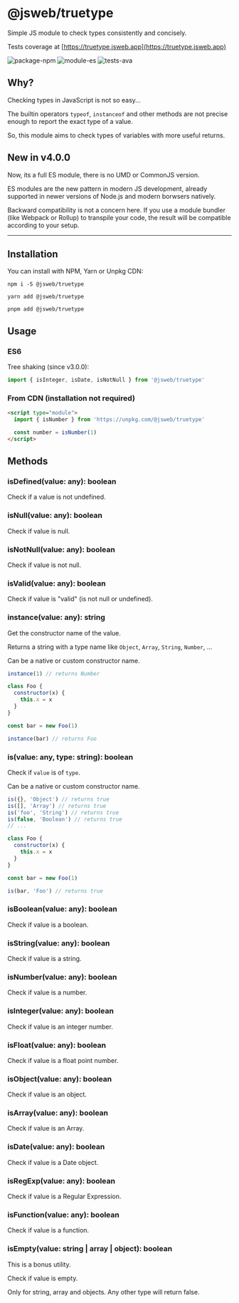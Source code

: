 # @jsweb/truetype

Simple JS module to check types consistently and concisely.

Tests coverage at [https://truetype.jsweb.app](https://truetype.jsweb.app)

![package-npm](https://img.shields.io/badge/package-npm-blue.svg?style=for-the-badge)
![module-es](https://img.shields.io/badge/module-es-blue.svg?style=for-the-badge)
![tests-ava](https://img.shields.io/badge/tests-ava-blue.svg?style=for-the-badge)

## Why?

Checking types in JavaScript is not so easy...

The builtin operators `typeof`, `instanceof` and other methods are not precise enough to report the exact type of a value.

So, this module aims to check types of variables with more useful returns.

## New in v4.0.0

Now, its a full ES module, there is no UMD or CommonJS version.

ES modules are the new pattern in modern JS development, already supported in newer versions of Node.js and modern borwsers natively.

Backward compatibility is not a concern here. If you use a module bundler (like Webpack or Rollup) to transpile your code, the result will be compatible according to your setup.

---

## Installation

You can install with NPM, Yarn or Unpkg CDN:

`npm i -S @jsweb/truetype`

`yarn add @jsweb/truetype`

`pnpm add @jsweb/truetype`

## Usage

### ES6

Tree shaking (since v3.0.0):

```javascript
import { isInteger, isDate, isNotNull } from '@jsweb/truetype'
```

### From CDN (installation not required)

```html
<script type="module">
  import { isNumber } from 'https://unpkg.com/@jsweb/truetype'

  const number = isNumber(1)
</script>
```

## Methods

### isDefined(value: any): boolean

Check if a value is not undefined.

### isNull(value: any): boolean

Check if value is null.

### isNotNull(value: any): boolean

Check if value is not null.

### isValid(value: any): boolean

Check if value is "valid" (is not null or undefined).

### instance(value: any): string

Get the constructor name of the value.

Returns a string with a type name like `Object`, `Array`, `String`, `Number`, ...

Can be a native or custom constructor name.

```javascript
instance(1) // returns Number

class Foo {
  constructor(x) {
    this.x = x
  }
}

const bar = new Foo(1)

instance(bar) // returns Foo
```

### is(value: any, type: string): boolean

Check if `value` is of `type`.

Can be a native or custom constructor name.

```javascript
is({}, 'Object') // returns true
is([], 'Array') // returns true
is('foo', 'String') // returns true
is(false, 'Boolean') // returns true
// ...

class Foo {
  constructor(x) {
    this.x = x
  }
}

const bar = new Foo(1)

is(bar, 'Foo') // returns true
```

### isBoolean(value: any): boolean

Check if value is a boolean.

### isString(value: any): boolean

Check if value is a string.

### isNumber(value: any): boolean

Check if value is a number.

### isInteger(value: any): boolean

Check if value is an integer number.

### isFloat(value: any): boolean

Check if value is a float point number.

### isObject(value: any): boolean

Check if value is an object.

### isArray(value: any): boolean

Check if value is an Array.

### isDate(value: any): boolean

Check if value is a Date object.

### isRegExp(value: any): boolean

Check if value is a Regular Expression.

### isFunction(value: any): boolean

Check if value is a function.

### isEmpty(value: string | array | object): boolean

This is a bonus utility.

Check if value is empty.

Only for string, array and objects. Any other type will return false.
